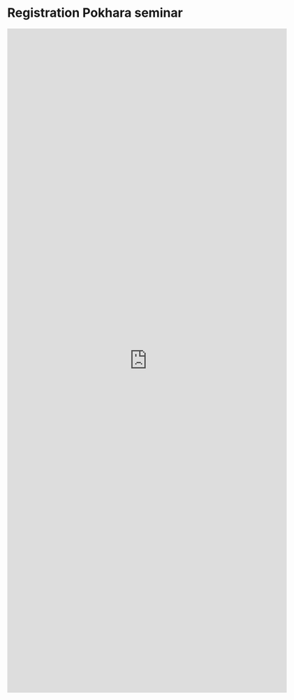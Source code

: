 # Registration Pokhara seminar

<!-- The registration for this event is closed -->

<!-- Thank you for you interest in the mustang ancient DNA seminar. Unfortunately, the capacity of the seminar room has already been reached. Should more places be made available, the registration form will reopen. Alternatively, you can also [register here for the online event on March 4th](kathmandu) -->

<iframe src="https://docs.google.com/forms/d/e/1FAIpQLSeAWNyRN4tL93YeUSnhJglJbdCOFu4pw3e7EEsUw-ACJLMSSg/viewform?embedded=true" width="640" height="1518" frameborder="0" marginheight="0" marginwidth="0">Loading…</iframe>
